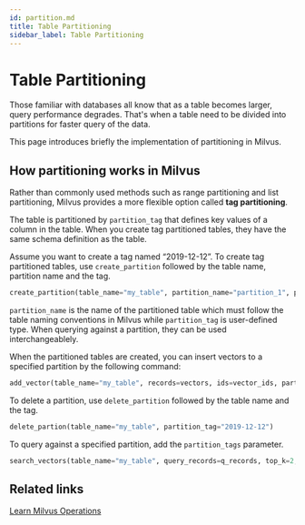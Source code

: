 ```yaml
---
id: partition.md
title: Table Partitioning
sidebar_label: Table Partitioning
---
```


# Table Partitioning

Those familiar with databases all know that as a table becomes larger, query performance degrades. That's when a table need to be divided into partitions for faster query of the data.

This page introduces briefly the implementation of partitioning in Milvus. 

## How partitioning works in Milvus

Rather than commonly used methods such as range partitioning and list partitioning, Milvus provides a more flexible option called **tag partitioning**.

The table is partitioned by `partition_tag` that defines key values of a column in the table. When you create tag partitioned tables, they have the same schema definition as the table.

Assume you want to create a tag named “2019-12-12”. To create tag partitioned tables, use `create_partition` followed by the table name, partition name and the tag.

```python
create_partition(table_name="my_table", partition_name="partition_1", partition_tag="2019-12-12")
```

`partition_name` is the name of the partitioned table which must follow the table naming conventions in Milvus while `partition_tag` is user-defined type. When querying against a partition, they can be used interchangeablely.

When the partitioned tables are created, you can insert vectors to a specified partition by the following command: 

```python
add_vector(table_name="my_table", records=vectors, ids=vector_ids, partition_tag="2019-12-12")
```

To delete a partition, use `delete_partition` followed by the table name and the tag.

```python
delete_partion(table_name="my_table", partition_tag="2019-12-12")
```

To query against a specified partition, add the `partition_tags` parameter.

```python
search_vectors(table_name="my_table", query_records=q_records, top_k=2, nprobe=16, partition_tags=["2019-12-12"])
```

## Related links

[Learn Milvus Operations](../userguide/milvus_operation.md)
